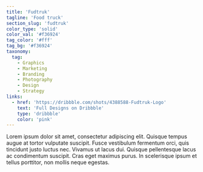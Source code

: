 ```yaml
---
title: 'Fudtruk'
tagline: 'Food truck'
section_slug: 'fudtruk'
color_type: 'solid'
color_val: '#f36924'
tag_color: '#fff'
tag_bg: '#f36924'
taxonomy:
  tag:
    - Graphics
    - Marketing
    - Branding
    - Photography
    - Design
    - Strategy
links:
  - href: 'https://dribbble.com/shots/4388588-Fudtruk-Logo'
    text: 'Full Designs on Dribbble'
    type: 'dribbble'
    color: 'pink'
---
```

Lorem ipsum dolor sit amet, consectetur adipiscing elit. Quisque tempus augue at tortor vulputate suscipit. Fusce vestibulum fermentum orci, quis tincidunt justo luctus nec. Vivamus ut lacus dui. Quisque pellentesque lacus ac condimentum suscipit. Cras eget maximus purus. In scelerisque ipsum et tellus porttitor, non mollis neque egestas.
